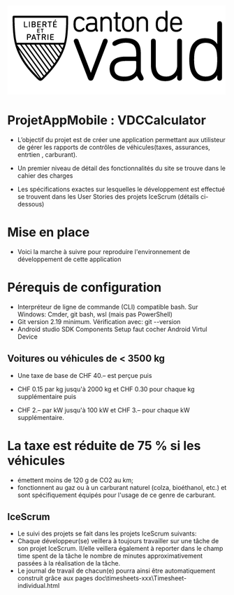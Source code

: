 ![introBanner](VD_logo.png)
# ProjetAppMobile : VDCCalculator
* L’objectif du projet est de créer une application permettant aux utilisteur de gérer les rapports de contrôles de véhicules(taxes, assurances, entrtien , carburant).

* Un premier niveau de détail des fonctionnalités du site se trouve dans le cahier des charges

* Les spécifications exactes sur lesquelles le développement est effectué se trouvent dans les User Stories des projets IceScrum (détails ci-dessous)

# Mise en place
* Voici la marche à suivre pour reproduire l'environnement de développement de cette application

# Pérequis de configuration
* Interpréteur de ligne de commande (CLI) compatible bash. Sur Windows: Cmder, git bash, wsl (mais pas PowerShell)
* Git version 2.19 minimum. Vérification avec: git --version
* Android studio SDK Components Setup faut cocher Android Virtul Device 
## Voitures ou véhicules de < 3500 kg
* Une taxe de base de CHF 40.– est perçue puis

* CHF 0.15 par kg jusqu'à 2000 kg et CHF 0.30 pour chaque kg supplémentaire puis
* CHF 2.– par kW jusqu'à 100 kW et CHF 3.– pour chaque kW supplémentaire.
# La taxe est réduite de 75 % si les véhicules

* émettent moins de 120 g de CO2 au km;
* fonctionnent au gaz ou à un carburant naturel (colza, bioéthanol, etc.) et sont spécifiquement équipés pour l'usage de ce genre de  carburant.
## IceScrum
* Le suivi des projets se fait dans les projets IceScrum suivants:
* Chaque développeur(se) veillera à toujours travailler sur une tâche de son projet IceScrum. Il/elle veillera également à reporter dans le champ time spent de la tâche le nombre de minutes approximativement passées à la réalisation de la tâche.
* Le journal de travail de chacun(e) pourra ainsi être automatiquement construit grâce aux pages doc\timesheets-xxx\Timesheet-individual.html

